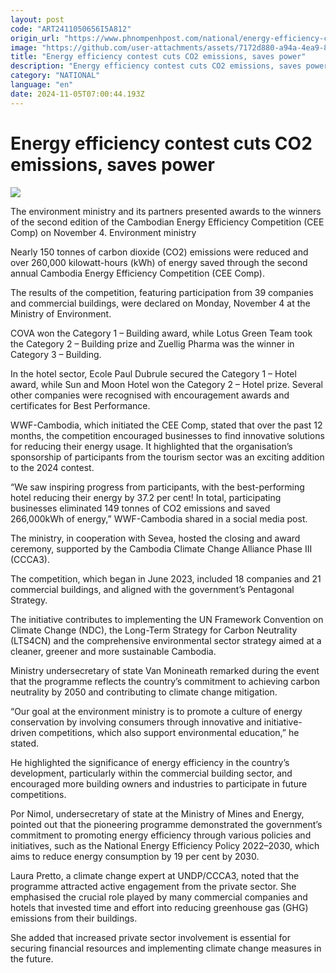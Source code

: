 ```yaml
---
layout: post
code: "ART2411050656I5A812"
origin_url: "https://www.phnompenhpost.com/national/energy-efficiency-contest-cuts-co2-emissions-saves-power"
image: "https://github.com/user-attachments/assets/7172d880-a94a-4ea9-8e1e-028c35954912"
title: "Energy efficiency contest cuts CO2 emissions, saves power"
description: "​​Energy efficiency contest cuts CO2 emissions, saves power​"
category: "NATIONAL"
language: "en"
date: 2024-11-05T07:00:44.193Z
---
```


# Energy efficiency contest cuts CO2 emissions, saves power

![](https://github.com/user-attachments/assets/6add10df-d128-42ef-84d1-eb3ef858c183)

The environment ministry and its partners presented awards to the winners of the second edition of the Cambodian Energy Efficiency Competition (CEE Comp) on November 4. Environment ministry

Nearly 150 tonnes of carbon dioxide (CO2) emissions were reduced and over 260,000 kilowatt-hours (kWh) of energy saved through the second annual Cambodia Energy Efficiency Competition (CEE Comp). 

The results of the competition, featuring participation from 39 companies and commercial buildings, were declared on Monday, November 4 at the Ministry of Environment.

COVA won the Category 1 – Building award, while Lotus Green Team took the Category 2 – Building prize and Zuellig Pharma was the winner in Category 3 – Building.

In the hotel sector, Ecole Paul Dubrule secured the Category 1 – Hotel award, while Sun and Moon Hotel won the Category 2 – Hotel prize. Several other companies were recognised with encouragement awards and certificates for Best Performance.

WWF-Cambodia, which initiated the CEE Comp, stated that over the past 12 months, the competition encouraged businesses to find innovative solutions for reducing their energy usage. It highlighted that the organisation’s sponsorship of participants from the tourism sector was an exciting addition to the 2024 contest.

“We saw inspiring progress from participants, with the best-performing hotel reducing their energy by 37.2 per cent! In total, participating businesses eliminated 149 tonnes of CO2 emissions and saved 266,000kWh of energy,” WWF-Cambodia shared in a social media post.

The ministry, in cooperation with Sevea, hosted the closing and award ceremony, supported by the Cambodia Climate Change Alliance Phase III (CCCA3).

The competition, which began in June 2023, included 18 companies and 21 commercial buildings, and aligned with the government’s Pentagonal Strategy.

The initiative contributes to implementing the UN Framework Convention on Climate Change (NDC), the Long-Term Strategy for Carbon Neutrality (LTS4CN) and the comprehensive environmental sector strategy aimed at a cleaner, greener and more sustainable Cambodia.

Ministry undersecretary of state Van Monineath remarked during the event that the programme reflects the country’s commitment to achieving carbon neutrality by 2050 and contributing to climate change mitigation.

“Our goal at the environment ministry is to promote a culture of energy conservation by involving consumers through innovative and initiative-driven competitions, which also support environmental education,” he stated.

He highlighted the significance of energy efficiency in the country’s development, particularly within the commercial building sector, and encouraged more building owners and industries to participate in future competitions.

Por Nimol, undersecretary of state at the Ministry of Mines and Energy, pointed out that the pioneering programme demonstrated the government’s commitment to promoting energy efficiency through various policies and initiatives, such as the National Energy Efficiency Policy 2022–2030, which aims to reduce energy consumption by 19 per cent by 2030.

Laura Pretto, a climate change expert at UNDP/CCCA3, noted that the programme attracted active engagement from the private sector. She emphasised the crucial role played by many commercial companies and hotels that invested time and effort into reducing greenhouse gas (GHG) emissions from their buildings.

She added that increased private sector involvement is essential for securing financial resources and implementing climate change measures in the future.